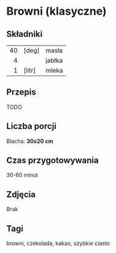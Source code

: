 # Browni (klasyczne)

## Składniki



| |	| | 
|--:|--|--- |
|40|[deg]| masła | 
|4||jabłka| 
|1|[litr]|mleka | 

## Przepis

TODO

## Liczba porcji

Blacha: **30x20 cm**

## Czas przygotowywania

30-60 minut

## Zdjęcia

Brak

## Tagi

browni, czekolada, kakao, szybkie ciasto




